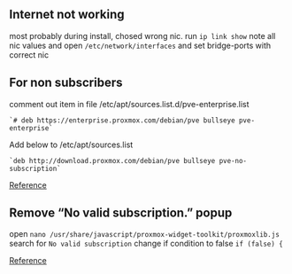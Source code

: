## Internet not working

most probably during install, chosed wrong nic. run `ip link show` note all nic values and open `/etc/network/interfaces` and set bridge-ports with correct nic

## For non subscribers 

comment out item in file /etc/apt/sources.list.d/pve-enterprise.list

    `# deb https://enterprise.proxmox.com/debian/pve bullseye pve-enterprise`

Add below to /etc/apt/sources.list

    `deb http://download.proxmox.com/debian/pve bullseye pve-no-subscription`
    
[Reference](https://pve.proxmox.com/wiki/Package_Repositories)

## Remove “No valid subscription.” popup

open `nano /usr/share/javascript/proxmox-widget-toolkit/proxmoxlib.js` search for `No valid subscription` change if condition to false `if (false) {`

[Reference](https://www.geekdecoder.com/how-to-remove-you-do-not-havea-valid-subscription-for-this-server-on-proxmox/)
